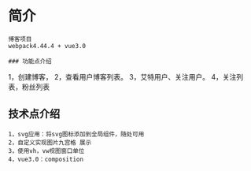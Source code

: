 # 简介
```
博客项目
webpack4.44.4 + vue3.0

### 功能点介绍
```
1，创建博客，
2，查看用户博客列表。
3，艾特用户、关注用户。
4，关注列表，粉丝列表

## 技术点介绍
```
1，svg应用：将svg图标添加到全局组件，随处可用
2，自定义实现图片九宫格 展示
3，使用vh，vw视图窗口单位
4，vue3.0：composition



